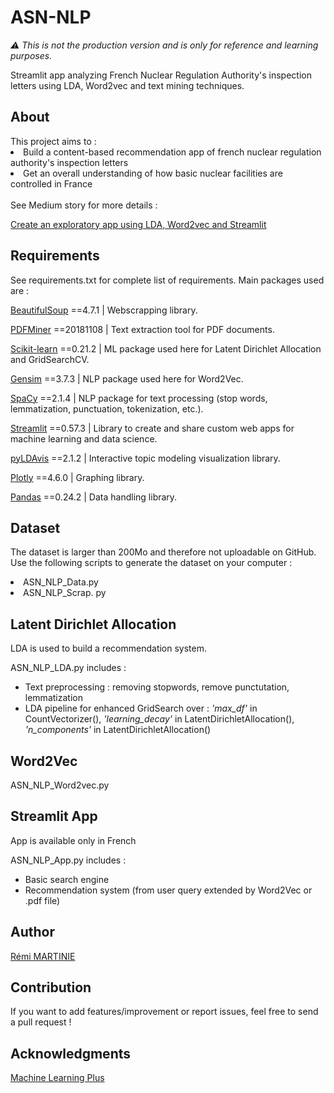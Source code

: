 <h1>ASN-NLP</h1>

*:warning: This is not the production version and is only for reference and learning purposes.*

Streamlit app analyzing French Nuclear Regulation Authority's inspection letters using LDA, Word2vec and text mining techniques. 

<h2>About</h2>
This project aims to :
<li>Build a content-based recommendation app of french nuclear regulation authority's inspection letters</li>
<li>Get an overall understanding of how basic nuclear facilities are controlled in France</li>

<br>
See Medium story for more details :

<div>
 
[Create an exploratory app using LDA, Word2vec and Streamlit](https://medium.com/@remi.martinie03/corpus-analysis-using-nlp-a-glimpse-at-french-nuclear-regulation-ce84697d47bf)


<h2>Requirements</h2>
See requirements.txt for complete list of requirements. Main packages used are : <br>
<div>

[BeautifulSoup](https://www.crummy.com/software/BeautifulSoup/bs4/doc/) ==4.7.1 | Webscrapping library.

[PDFMiner](https://pypi.org/project/pdfminer/) ==20181108 | Text extraction tool for PDF documents.

[Scikit-learn](https://scikit-learn.org/stable/modules/classes.html) ==0.21.2 | ML package used here for Latent Dirichlet Allocation and GridSearchCV.

[Gensim](https://radimrehurek.com/gensim/auto_examples/index.html#documentation) ==3.7.3 | NLP package used here for Word2Vec.

[SpaCy](https://spacy.io/api) ==2.1.4 | NLP package for text processing (stop words, lemmatization, punctuation, tokenization, etc.).

[Streamlit](https://docs.streamlit.io/en/stable/) ==0.57.3 | Library to create and share custom web apps for machine learning and data science.

[pyLDAvis](https://github.com/bmabey/pyLDAvis) ==2.1.2 | Interactive topic modeling visualization library.

[Plotly](https://plotly.com/graphing-libraries/) ==4.6.0 | Graphing library.

[Pandas](https://pandas.pydata.org/docs/) ==0.24.2 | Data handling library.

<h2>Dataset</h2>

The dataset is larger than 200Mo and therefore not uploadable on GitHub. Use the following scripts to generate the dataset on your computer :
<li>ASN_NLP_Data.py</li>
<li>ASN_NLP_Scrap. py</li>

<h2>Latent Dirichlet Allocation</h2>
LDA is used to build a recommendation system.

ASN_NLP_LDA.py includes :
- Text preprocessing : removing stopwords, remove punctutation, lemmatization
- LDA pipeline for enhanced GridSearch over : *'max_df'* in CountVectorizer(), *'learning_decay'* in LatentDirichletAllocation(), *'n_components'* in LatentDirichletAllocation()

<h2>Word2Vec</h2>

ASN_NLP_Word2vec.py

<h2>Streamlit App</h2>
App is available only in French

ASN_NLP_App.py includes :
- Basic search engine
- Recommendation system (from user query extended by Word2Vec or .pdf file)

<h2>Author</h2>
<div>
  
[Rémi MARTINIE](https://www.linkedin.com/in/rémi-martinie-3107291b9/foo)

</div>
<h2>Contribution</h2>
If you want to add features/improvement or report issues, feel free to send a pull request !

<h2>Acknowledgments</h2>
<div> 
  
[Machine Learning Plus](http://www.machinelearningplus.com/category/nlp/) 

</div>
